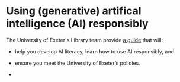 # Using (generative) artifical intelligence (AI) responsibly

The University of Exeter's Library team provide [a guide](https://libguides.exeter.ac.uk/AI) that will:
- help you develop AI literacy, learn how to use AI responsibly, and 
- ensure you meet the University of Exeter’s policies.

- 
